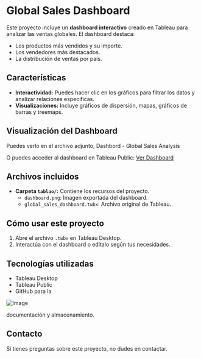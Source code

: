 # Global Sales Dashboard

Este proyecto incluye un **dashboard interactivo** creado en Tableau para analizar las ventas globales. El dashboard destaca:
- Los productos más vendidos y su importe.
- Los vendedores más destacados.
- La distribución de ventas por país.

## Características
- **Interactividad:** Puedes hacer clic en los gráficos para filtrar los datos y analizar relaciones específicas.
- **Visualizaciones:** Incluye gráficos de dispersión, mapas, gráficos de barras y treemaps.

## Visualización del Dashboard
Puedes verlo en el archivo adjunto, Dashbord - Global Sales Analysis

O puedes acceder al dashboard en Tableau Public: [Ver Dashboard](https://public.tableau.com/shared/H6RHGW5FF?:display_count=n&:origin=viz_share_link)

## Archivos incluidos
- **Carpeta `tablao/`:** Contiene los recursos del proyecto.
  - `dashboard.png`: Imagen exportada del dashboard.
  - `global_sales_dashboard.twbx`: Archivo original de Tableau.

## Cómo usar este proyecto
1. Abre el archivo `.twbx` en Tableau Desktop.
2. Interactúa con el dashboard o edítalo según tus necesidades.

## Tecnologías utilizadas
- Tableau Desktop
- Tableau Public 
- GitHub para la 

![Image](https://github.com/user-attachments/assets/0221950f-1495-4e05-b469-5625e0c53b81)

documentación y almacenamiento.

## Contacto
Si tienes preguntas sobre este proyecto, no dudes en contactar.
